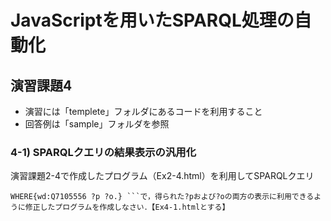 # JavaScriptを用いたSPARQL処理の自動化
## 演習課題4 
- 演習には「templete」フォルダにあるコードを利用すること 
- 回答例は「sample」フォルダを参照 
### 4-1) SPARQLクエリの結果表示の汎用化 
演習課題2-4で作成したプログラム（Ex2-4.html）を利用してSPARQLクエリ
```SELECT ?p ?o 
WHERE{wd:Q7105556 ?p ?o.} ```で，得られた?pおよび?oの両方の表示に利用できるように修正したプログラムを作成しなさい．【Ex4-1.htmlとする】
  

  　
